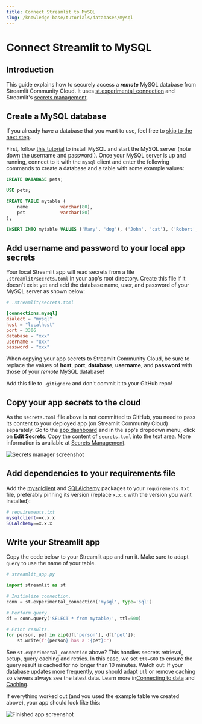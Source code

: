 ```yaml
---
title: Connect Streamlit to MySQL
slug: /knowledge-base/tutorials/databases/mysql
---
```


# Connect Streamlit to MySQL

## Introduction

This guide explains how to securely access a **_remote_** MySQL database from Streamlit Community Cloud. It uses [st.experimental_connection](/library/api-reference/connections/st.experimental_connection) and Streamlit's [secrets management](/streamlit-community-cloud/get-started/deploy-an-app/connect-to-data-sources/secrets-management).

## Create a MySQL database

<Note>

If you already have a database that you want to use, feel free
to [skip to the next step](#add-username-and-password-to-your-local-app-secrets).

</Note>

First, follow [this tutorial](https://dev.mysql.com/doc/mysql-getting-started/en/) to install MySQL and start the MySQL server (note down the username and password!). Once your MySQL server is up and running, connect to it with the `mysql` client and enter the following commands to create a database and a table with some example values:

```sql
CREATE DATABASE pets;

USE pets;

CREATE TABLE mytable (
    name            varchar(80),
    pet             varchar(80)
);

INSERT INTO mytable VALUES ('Mary', 'dog'), ('John', 'cat'), ('Robert', 'bird');
```

## Add username and password to your local app secrets

Your local Streamlit app will read secrets from a file `.streamlit/secrets.toml` in your app's root directory. Create this file if it doesn't exist yet and add the database name, user, and password of your MySQL server as shown below:

```toml
# .streamlit/secrets.toml

[connections.mysql]
dialect = "mysql"
host = "localhost"
port = 3306
database = "xxx"
username = "xxx"
password = "xxx"
```

<Important>

When copying your app secrets to Streamlit Community Cloud, be sure to replace the values of **host**, **port**, **database**, **username**, and **password** with those of your _remote_ MySQL database!

Add this file to `.gitignore` and don't commit it to your GitHub repo!

</Important>

## Copy your app secrets to the cloud

As the `secrets.toml` file above is not committed to GitHub, you need to pass its content to your deployed app (on Streamlit Community Cloud) separately. Go to the [app dashboard](https://share.streamlit.io/) and in the app's dropdown menu, click on **Edit Secrets**. Copy the content of `secrets.toml` into the text area. More information is available at [Secrets Management](/streamlit-community-cloud/get-started/deploy-an-app/connect-to-data-sources/secrets-management).

![Secrets manager screenshot](/images/databases/edit-secrets.png)

## Add dependencies to your requirements file

Add the [mysqlclient](https://github.com/PyMySQL/mysqlclient) and [SQLAlchemy](https://github.com/sqlalchemy/sqlalchemy) packages to your `requirements.txt` file, preferably pinning its version (replace `x.x.x` with the version you want installed):

```bash
# requirements.txt
mysqlclient==x.x.x
SQLAlchemy==x.x.x
```

## Write your Streamlit app

Copy the code below to your Streamlit app and run it. Make sure to adapt `query` to use the name of your table.

```python
# streamlit_app.py

import streamlit as st

# Initialize connection.
conn = st.experimental_connection('mysql', type='sql')

# Perform query.
df = conn.query('SELECT * from mytable;', ttl=600)

# Print results.
for person, pet in zip(df['person'], df['pet']):
    st.write(f"{person} has a :{pet}:")
```

See `st.experimental_connection` above? This handles secrets retrieval, setup, query caching and retries. In this case, we set `ttl=600` to ensure the query result is cached for no longer than 10 minutes. Watch out: If your database updates more frequently, you should adapt `ttl` or remove caching so viewers always see the latest data. Learn more in[Connecting to data](/library/advanced-features/connecting-to-data) and [Caching](/library/advanced-features/caching).

If everything worked out (and you used the example table we created above), your app should look like this:

![Finished app screenshot](/images/databases/streamlit-app.png)
